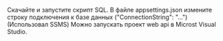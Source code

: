  Скачайте и запустите скрипт SQL. 
 В файле appsettings.json измените строку подключения к базе данных ("ConnectionString": "...") (Использовал SSMS)
 Можно запускать проект web api в Microst Visual Studio.
